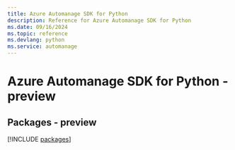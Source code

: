 ```yaml
---
title: Azure Automanage SDK for Python
description: Reference for Azure Automanage SDK for Python
ms.date: 09/16/2024
ms.topic: reference
ms.devlang: python
ms.service: automanage
---
```

# Azure Automanage SDK for Python - preview
## Packages - preview
[!INCLUDE [packages](automanage-index.md)]